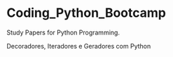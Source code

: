 # Coding_Python_Bootcamp
Study Papers for Python Programming.

Decoradores, Iteradores e Geradores com Python
